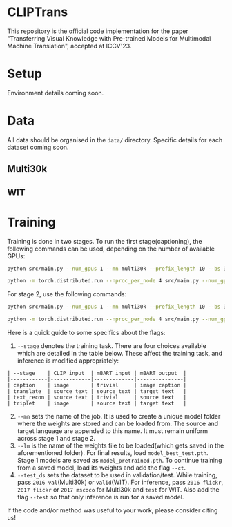 # CLIPTrans
This repository is the official code implementation for the paper "Transferring Visual Knowledge with Pre-trained Models for Multimodal Machine Translation", accepted at ICCV'23.

# Setup

Environment details coming soon.

# Data

All data should be organised in the ```data/``` directory. Specific details for each dataset coming soon.

## Multi30k

## WIT

# Training

Training is done in two stages. To run the first stage(captioning), the following commands can be used, depending on the number of available GPUs:
```bash
python src/main.py --num_gpus 1 --mn multi30k --prefix_length 10 --bs 32 --update_count 4 --lr 1e-5 --test_ds 2016 val --stage caption --tgt_lang fr
```

```bash
python -m torch.distributed.run --nproc_per_node 4 src/main.py --num_gpus 4 --mn multi30k --prefix_length 10 --bs 32 --update_count 4 --lr 1e-5 --test_ds 2016 val --stage caption --tgt_lang fr
```

For stage 2, use the following commands:
```bash
python src/main.py --num_gpus 1 --mn multi30k --prefix_length 10 --bs 32 --update_count 4 --lr 1e-5 --test_ds 2016 val --stage translate --tgt_lang fr --lm model_pretrained.pth
```

```bash
python -m torch.distributed.run --nproc_per_node 4 src/main.py --num_gpus 4 --mn multi30k --prefix_length 10 --bs 32 --update_count 4 --lr 1e-5 --test_ds 2016 val --stage translate --tgt_lang fr --lm model_pretrained.pth
```

Here is a quick guide to some specifics about the flags:
1. ```--stage``` denotes the training task. There are four choices available which are detailed in the table below. These affect the training task, and inference is modified appropriately:
```
| --stage    | CLIP input  | mBART input | mBART output  |
|------------|-------------|-------------|---------------|
| caption    | image       | trivial     | image caption |
| translate  | source text | source text | target text   |
| text_recon | source text | trivial     | source text   |
| triplet    | image       | source text | target text   |
```
2. ```--mn``` sets the name of the job. It is used to create a unique model folder where the weights are stored and can be loaded from. The source and target language are appended to this name. It must remain uniform across stage 1 and stage 2.
3. ```--lm``` is the name of the weights file to be loaded(which gets saved in the aforementioned folder). For final results, load ```model_best_test.pth```. Stage 1 models are saved as ```model_pretrained.pth```. To continue training from a saved model, load its weights and add the flag ```--ct```.
4. ```--test_ds``` sets the dataset to be used in validation/test. While training, pass ```2016 val```(Multi30k) or ```valid```(WIT). For inference, pass ```2016 flickr```, ```2017 flickr``` or ```2017 mscoco``` for Multi30k and ```test``` for WIT. Also add the flag ```--test``` so that only inference is run for a saved model.

If the code and/or method was useful to your work, please consider citing us!
